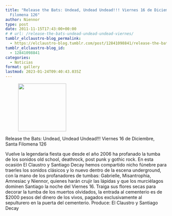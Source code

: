 ```yaml
---
title: "Release the Bats: Undead, Undead Undead!!! Viernes 16 de Diciembre, Santa
  Filomena 126"
author: Niennor
type: post
date: 2011-11-15T17:43:00+00:00
# # url: /release-the-bats-undead-undead-undead-viernes/
tumblr_elclaustro-blog_permalink:
  - https://elclaustro-blog.tumblr.com/post/12841098841/release-the-bats-undead-undead-undead-viernes
tumblr_elclaustro-blog_id:
  - 12841098841
categories:
  - Noticias
format: gallery
lastmod: 2023-01-24T09:40:43.035Z
---
```

<div id='gallery-1' class='gallery galleryid-148 gallery-columns-3 gallery-size-thumbnail'>
  <figure class='gallery-item'> 
  
  <div class='gallery-icon portrait'>
    <a href='https://elclaustro.cl/release-the-bats-undead-undead-undead-viernes/attachment/149/'><img width="150" height="150" src="https://elclaustro.cl/wp-content/uploads/2011/11/tumblr_lupqk8bcdm1r2fqrro1_640-150x150.webp" class="attachment-thumbnail size-thumbnail" alt="" decoding="async" loading="lazy" srcset="https://elclaustro.cl/wp-content/uploads/2011/11/tumblr_lupqk8bcdm1r2fqrro1_640-150x150.webp 150w, https://elclaustro.cl/wp-content/uploads/2011/11/tumblr_lupqk8bcdm1r2fqrro1_640-96x96.webp 96w" sizes="(max-width: 150px) 100vw, 150px" /></a>
  </div></figure>
</div>

Release the Bats: Undead, Undead Undead!!! Viernes 16 de Diciembre, Santa Filomena 126

Vuelve la legendaria fiesta que desde el año 2006 ha profanado la tumba de los sonidos old school, deathrock, post punk y gothic rock. En esta ocasión El Claustro y Santiago Decay hemos compartido nicho fúnebre para traerles los sonidos clásicos y lo nuevo dentro de la escena underground, con la mano de los profanadores de tumbas: Gabrielle, Misantrophia, Amnesiac y Niennor, quienes harán crujir las lápidas y que los murciélagos dominen Santiago la noche del Viernes 16. Traiga sus flores secas para decorar la tumba de los muertos olvidados, la entrada al cementerio es de $2000 pesos del dinero de los vivos, pagados exclusivamente al sepulturero en la puerta del cementerio. Produce: El Claustro y Santiago Decay
